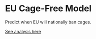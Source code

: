 # EU Cage-Free Model

Predict when EU will nationally ban cages.

[See analysis here](https://github.com/rethinkpriorities/eu_cage_free_model/blob/master/EU%20Cage%20Free%20Model.ipynb)
